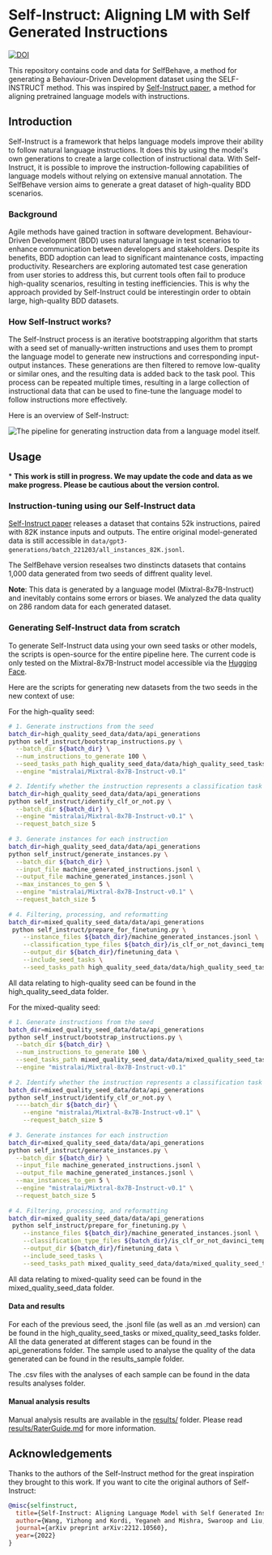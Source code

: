# Self-Instruct: Aligning LM with Self Generated Instructions

[![DOI](https://zenodo.org/badge/802517442.svg)](https://doi.org/10.5281/zenodo.14050107)

This repository contains code and data for SelfBehave, a method for generating a Behaviour-Driven Development dataset using the SELF-INSTRUCT method. This was inspired by [Self-Instruct paper](https://arxiv.org/abs/2212.10560), a method for aligning pretrained language models with instructions.

## Introduction

Self-Instruct is a framework that helps language models improve their ability to follow natural language instructions. It does this by using the model's own generations to create a large collection of instructional data. With Self-Instruct, it is possible to improve the instruction-following capabilities of language models without relying on extensive manual annotation.
The SelfBehave version aims to generate a great dataset of high-quality BDD scenarios.

### Background

Agile methods have gained traction in software development. Behaviour-Driven Development (BDD) uses natural language in test scenarios to enhance communication between developers and stakeholders. Despite its benefits, BDD adoption can lead to significant maintenance costs, impacting productivity. Researchers are exploring automated test case generation from user stories to address this, but current tools often fail to produce high-quality scenarios, resulting in testing inefficiencies. This is why the approach provided by Self-Instruct could be interestingin order to obtain large, high-quality BDD datasets.

### How Self-Instruct works?

The Self-Instruct process is an iterative bootstrapping algorithm that starts with a seed set of manually-written instructions and uses them to prompt the language model to generate new instructions and corresponding input-output instances. These generations are then filtered to remove low-quality or similar ones, and the resulting data is added back to the task pool. This process can be repeated multiple times, resulting in a large collection of instructional data that can be used to fine-tune the language model to follow instructions more effectively.

Here is an overview of Self-Instruct:

![The pipeline for generating instruction data from a language model itself.](docs/pipeline.JPG)

## Usage

\* **This work is still in progress. We may update the code and data as we make progress. Please be cautious about the version control.**

### Instruction-tuning using our Self-Instruct data

[Self-Instruct paper](https://arxiv.org/abs/2212.10560) releases a dataset that contains 52k instructions, paired with 82K instance inputs and outputs. The entire original model-generated data is still accessible in `data/gpt3-generations/batch_221203/all_instances_82K.jsonl`.

The SelfBehave version resealses two dinstincts datasets that contains 1,000 data generated from two seeds of diffrent quality level. 

**Note**: This data is generated by a language model (Mixtral-8x7B-Instruct) and inevitably contains some errors or biases. We analyzed the data quality on 286 random data for each generated dataset.

### Generating Self-Instruct data from scratch

To generate Self-Instruct data using your own seed tasks or other models, the scripts is open-source for the entire pipeline here. The current code is only tested on the Mixtral-8x7B-Instruct model accessible via the [Hugging Face](https://huggingface.co/mistralai/Mixtral-8x7B-Instruct-v0.1).

Here are the scripts for generating new datasets from the two seeds in the new context of use:

For the high-quality seed:
```bash
# 1. Generate instructions from the seed
batch_dir=high_quality_seed_data/data/api_generations
python self_instruct/bootstrap_instructions.py \
  --batch_dir ${batch_dir} \
  --num_instructions_to_generate 100 \
  --seed_tasks_path high_quality_seed_data/data/high_quality_seed_tasks/high_quality_seed_tasks.jsonl \
  --engine "mistralai/Mixtral-8x7B-Instruct-v0.1"

# 2. Identify whether the instruction represents a classification task or not
batch_dir=high_quality_seed_data/data/api_generations
python self_instruct/identify_clf_or_not.py \
  --batch_dir ${batch_dir} \
  --engine "mistralai/Mixtral-8x7B-Instruct-v0.1" \
  --request_batch_size 5
    
# 3. Generate instances for each instruction
batch_dir=high_quality_seed_data/data/api_generations
python self_instruct/generate_instances.py \
  --batch_dir ${batch_dir} \
  --input_file machine_generated_instructions.jsonl \
  --output_file machine_generated_instances.jsonl \
  --max_instances_to_gen 5 \
  --engine "mistralai/Mixtral-8x7B-Instruct-v0.1" \
  --request_batch_size 5
  
# 4. Filtering, processing, and reformatting
batch_dir=mixed_quality_seed_data/data/api_generations
 python self_instruct/prepare_for_finetuning.py \
    --instance_files ${batch_dir}/machine_generated_instances.jsonl \
    --classification_type_files ${batch_dir}/is_clf_or_not_davinci_template_1.jsonl \
    --output_dir ${batch_dir}/finetuning_data \
    --include_seed_tasks \
    --seed_tasks_path high_quality_seed_data/data/high_quality_seed_tasks/high_quality_seed_tasks.jsonl
```
All data relating to high-quality seed can be found in the high_quality_seed_data folder.

For the mixed-quality seed:
```bash
# 1. Generate instructions from the seed
batch_dir=mixed_quality_seed_data/data/api_generations
python self_instruct/bootstrap_instructions.py \
  --batch_dir ${batch_dir} \
  --num_instructions_to_generate 100 \
  --seed_tasks_path mixed_quality_seed_data/data/mixed_quality_seed_tasks/mixed_quality_seed_tasks.jsonl \
  --engine "mistralai/Mixtral-8x7B-Instruct-v0.1"
  
# 2. Identify whether the instruction represents a classification task or not
batch_dir=mixed_quality_seed_data/data/api_generations
python self_instruct/identify_clf_or_not.py \
  ----batch_dir ${batch_dir} \
    --engine "mistralai/Mixtral-8x7B-Instruct-v0.1" \
    --request_batch_size 5
    
# 3. Generate instances for each instruction
batch_dir=mixed_quality_seed_data/data/api_generations
python self_instruct/generate_instances.py \
  --batch_dir ${batch_dir} \
  --input_file machine_generated_instructions.jsonl \
  --output_file machine_generated_instances.jsonl \
  --max_instances_to_gen 5 \
  --engine "mistralai/Mixtral-8x7B-Instruct-v0.1" \
  --request_batch_size 5
  
# 4. Filtering, processing, and reformatting
batch_dir=mixed_quality_seed_data/data/api_generations
 python self_instruct/prepare_for_finetuning.py \
    --instance_files ${batch_dir}/machine_generated_instances.jsonl \
    --classification_type_files ${batch_dir}/is_clf_or_not_davinci_template_1.jsonl \
    --output_dir ${batch_dir}/finetuning_data \
    --include_seed_tasks \
    --seed_tasks_path mixed_quality_seed_data/data/mixed_quality_seed_tasks/mixed_quality_seed_tasks.jsonl
```
All data relating to mixed-quality seed can be found in the mixed_quality_seed_data folder.

#### Data and results

For each of the previous seed, the .jsonl file (as well as an .md version) can be found in the high_quality_seed_tasks or mixed_quality_seed_tasks folder.
All the data generated at different stages can be found in the api_generations folder.
The sample used to analyse the quality of the data generated can be found in the results_sample folder.

The .csv files with the analyses of each sample can be found in the data results analyses folder.

#### Manual analysis results

Manual analysis results are available in the [results/](/results) folder. Please read [results/RaterGuide.md](/results/RaterGuide.md) for more information.

## Acknowledgements

Thanks to the authors of the Self-Instruct method for the great inspiration they brought to this work. If you want to cite the original authors of Self-Instruct:
```bibtex
@misc{selfinstruct,
  title={Self-Instruct: Aligning Language Model with Self Generated Instructions},
  author={Wang, Yizhong and Kordi, Yeganeh and Mishra, Swaroop and Liu, Alisa and Smith, Noah A. and Khashabi, Daniel and Hajishirzi, Hannaneh},
  journal={arXiv preprint arXiv:2212.10560},
  year={2022}
}
```
